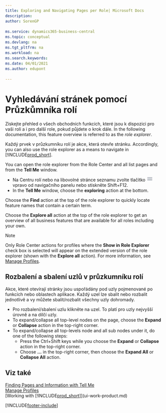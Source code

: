 ```yaml
---
title: Exploring and Navigating Pages per Role| Microsoft Docs
description:
author: SorenGP

ms.service: dynamics365-business-central
ms.topic: conceptual
ms.devlang: na
ms.tgt_pltfrm: na
ms.workload: na
ms.search.keywords:
ms.date: 04/01/2021
ms.author: edupont

---
```

# Vyhledávání stránek pomocí Průzkůmníka rolí
Získejte přehled o všech obchodních funkcích, které jsou k dispozici pro vaši roli a i pro další role, pokud půjdete o krok dále. In the following documentation, this feature overview is referred to as the *role explorer*.

Každý prvek v průzkumníku rolí je akce, která otevře stránku. Accordingly, you can also use the role explorer as a means to navigate in [!INCLUDE[prod_short](includes/prod_short.md)].

You can open the role explorer from the Role Center and all list pages and from the **Tell Me** window.

- Na Centru rolí nebo na libovolné stránce seznamu zvolte tlačítko ![Nabídka](media/ui_menu_button.png "Nabídka") vpravo od navigačního panelu nebo stiskněte Shift+F12.
- In the **Tell Me** window, choose the **exploring** action at the bottom.

Choose the **Find** action at the top of the role explorer to quickly locate feature names that contain a certain term.

Choose the **Explore all** action at the top of the role explorer to get an overview of all business features that are available for all roles including your own.

> [!NOTE]
> Only Role Center actions for profiles where the **Show in Role Explorer** check box is selected will appear on the extended version of the role explorer (shown with the **Explore all** action). For more information, see [Manage Profiles](admin-users-profiles-roles.md).

## Rozbalení a sbalení uzlů v průzkumníku rolí
Akce, které otevírají stránky jsou uspořádány pod uzly pojmenované po funkcích nebo oblastech aplikace. Každý uzel lze sbalit nebo rozbalit jednotlivě a vy můžete sbalit/rozbalit všechny uzly dohromady.

- Pro rozbalení/sbalení uzlu klikněte na uzel. To platí pro uzly nejvyšší úrovně a na dílčí uzly.
- To expand/collapse all top-level nodes on the page, choose the **Expand** or **Collapse** action in the top-right corner.
- To expand/collapse all top-levels node and all sub nodes under it, do one of the following steps:
   - Press the Ctrl+Shift keys while you choose the **Expand** or **Collapse** action in the top-right corner.
   - Choose **...** in the top-right corner, then choose the **Expand All** or **Collapse All** action.

## Viz také
[Finding Pages and Information with Tell Me](ui-search.md)  
[Manage Profiles](admin-users-profiles-roles.md)  
[Working with [!INCLUDE[prod_short](includes/prod_short.md)]](ui-work-product.md)


[!INCLUDE[footer-include](includes/footer-banner.md)]